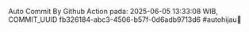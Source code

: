 Auto Commit By Github Action pada: 2025-06-05 13:33:08 WIB, COMMIT_UUID fb326184-abc3-4506-b57f-0d6adb9713d6 #autohijau🗿
